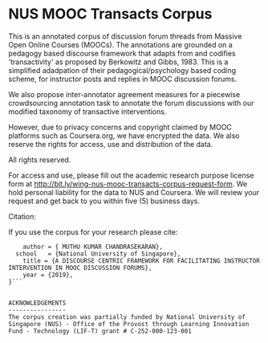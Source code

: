 # NUS MOOC Transacts Corpus
This is an annotated corpus of discussion forum threads from Massive Open Online Courses (MOOCs). The annotations are grounded on a pedagogy based discourse framework that adapts from and codifies 'transactivity' as proposed by Berkowitz and Gibbs, 1983. This is a simplified adadpation of their pedagogical/psychology based coding scheme, for instructor posts and replies in MOOC discussion forums.

We also propose inter-annotator agreement measures for a piecewise crowdsourcing annotation task to annotate the forum discussions with our modified taxonomy of transactive interventions.

However, due to privacy concerns and copyright claimed by MOOC platforms such as Coursera.org, we have encrypted the data. We also reserve the rights for access, use and distribution of the data. 

All rights reserved.

For access and use, please fill out the academic research purpose license form at http://bit.ly/wing-nus-mooc-transacts-corpus-request-form. 
We hold personal liability for the data to NUS and Coursera. We will review your request and get back to you within five (5) business days.

Citation: 

If you use the corpus for your research please cite:

```@phdthesis{Chandrasekaranthesis2019,
	author = { MUTHU KUMAR CHANDRASEKARAN},
  school   = {National University of Singapore},
	title = {A DISCOURSE CENTRIC FRAMEWORK FOR FACILITATING INSTRUCTOR INTERVENTION IN MOOC DISCUSSION FORUMS},
	year = {2019},
}```


ACKNOWLEDGEMENTS
----------------
The corpus creation was partially funded by National University of Singapore (NUS) - Office of the Provost through Learning Innovation Fund - Technology (LIF-T) grant # C-252-000-123-001
